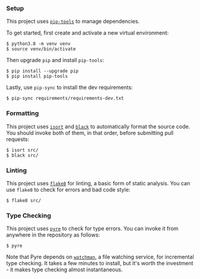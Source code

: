 ### Setup

This project uses [`pip-tools`](https://github.com/jazzband/pip-tools) to manage
dependencies.

To get started, first create and activate a new virtual environment:
```
$ python3.8 -m venv venv
$ source venv/bin/activate
```

Then upgrade `pip` and install `pip-tools`:
```
$ pip install --upgrade pip
$ pip install pip-tools
```

Lastly, use `pip-sync` to install the dev requirements:
```
$ pip-sync requirements/requirements-dev.txt
```

### Formatting

This project uses [`isort`](https://github.com/pycqa/isort) and
[`black`](https://github.com/psf/black) to automatically format the source code.
You should invoke both of them, in that order, before submitting pull requests:
```
$ isort src/
$ black src/
```

### Linting

This project uses [`flake8`](https://github.com/pycqa/flake8) for linting, a
basic form of static analysis. You can use `flake8` to check for errors and bad
code style:
```
$ flake8 src/
```

### Type Checking

This project uses [`pyre`](https://github.com/facebook/pyre-check) to check for
type errors. You can invoke it from anywhere in the repository as follows:
```
$ pyre
```

Note that Pyre depends on [`watchman`](https://github.com/facebook/watchman), a
file watching service, for incremental type checking. It takes a few minutes to
install, but it's worth the investment - it makes type checking almost
instantaneous.
